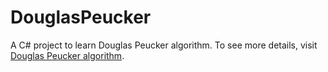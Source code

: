 # DouglasPeucker
A C# project to learn Douglas Peucker algorithm. To see more details, visit [Douglas Peucker algorithm](https://www.sunziyang.com/2017/10/17/Douglas-Peucker-algorithm/).
